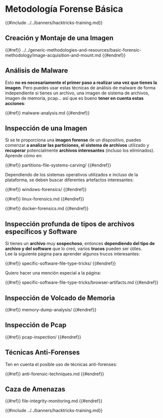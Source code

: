 # Metodología Forense Básica

{{#include ../../banners/hacktricks-training.md}}

## Creación y Montaje de una Imagen

{{#ref}}
../../generic-methodologies-and-resources/basic-forensic-methodology/image-acquisition-and-mount.md
{{#endref}}

## Análisis de Malware

Esto **no es necesariamente el primer paso a realizar una vez que tienes la imagen**. Pero puedes usar estas técnicas de análisis de malware de forma independiente si tienes un archivo, una imagen de sistema de archivos, imagen de memoria, pcap... así que es bueno **tener en cuenta estas acciones**:

{{#ref}}
malware-analysis.md
{{#endref}}

## Inspección de una Imagen

Si se te proporciona una **imagen forense** de un dispositivo, puedes comenzar **a analizar las particiones, el sistema de archivos** utilizado y **recuperar** potencialmente **archivos interesantes** (incluso los eliminados). Aprende cómo en:

{{#ref}}
partitions-file-systems-carving/
{{#endref}}

Dependiendo de los sistemas operativos utilizados e incluso de la plataforma, se deben buscar diferentes artefactos interesantes:

{{#ref}}
windows-forensics/
{{#endref}}

{{#ref}}
linux-forensics.md
{{#endref}}

{{#ref}}
docker-forensics.md
{{#endref}}

## Inspección profunda de tipos de archivos específicos y Software

Si tienes un **archivo** muy **sospechoso**, entonces **dependiendo del tipo de archivo y del software** que lo creó, varios **trucos** pueden ser útiles.\
Lee la siguiente página para aprender algunos trucos interesantes:

{{#ref}}
specific-software-file-type-tricks/
{{#endref}}

Quiero hacer una mención especial a la página:

{{#ref}}
specific-software-file-type-tricks/browser-artifacts.md
{{#endref}}

## Inspección de Volcado de Memoria

{{#ref}}
memory-dump-analysis/
{{#endref}}

## Inspección de Pcap

{{#ref}}
pcap-inspection/
{{#endref}}

## **Técnicas Anti-Forenses**

Ten en cuenta el posible uso de técnicas anti-forenses:

{{#ref}}
anti-forensic-techniques.md
{{#endref}}

## Caza de Amenazas

{{#ref}}
file-integrity-monitoring.md
{{#endref}}

{{#include ../../banners/hacktricks-training.md}}
